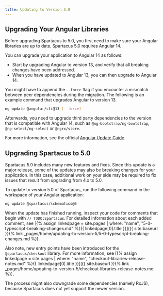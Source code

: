 ```yaml
---
title: Updating to Version 5.0
---
```


## Upgrading Your Angular Libraries

Before upgrading Spartacus to 5.0, you first need to make sure your Angular libraries are up to date. Spartacus 5.0 requires Angular 14.

You can upgrade your application to Angular 14 as follows:

- Start by upgrading Angular to version 13, and verify that all breaking changes have been addressed.
- When you have updated to Angular 13, you can then upgrade to Angular 14.

You might have to append the `--force` flag if you encounter a mismatch between peer dependencies during the migration. The following is an example command that upgrades Angular to version 13.

```bash
ng update @angular/cli@13 [--force]
```

Afterwards, you need to upgrade third party dependencies to the version that is compatible with Angular 14, such as `@ng-bootstrap/ng-bootstrap`, `@ng-select/ng-select` or `@ngrx/store`.

For more information, see the official [Angular Update Guide](https://update.angular.io/).

## Upgrading Spartacus to 5.0

Spartacus 5.0 includes many new features and fixes. Since this update is a major release, some of the updates may also be breaking changes for your application. In this case, additional work on your side may be required to fix issues that result from upgrading from 4.x to 5.0.

To update to version 5.0 of Spartacus, run the following command in the workspace of your Angular application:

```bash
ng update @spartacus/schematics@5
```

When the update has finished running, inspect your code for comments that begin with `// TODO:Spartacus`. For detailed information about each added comment, see [{% assign linkedpage = site.pages | where: "name", "5-0-typescript-breaking-changes.md" %}{{ linkedpage[0].title }}]({{ site.baseurl }}{% link _pages/home/updating-to-version-5/5-0-typescript-breaking-changes.md %}).

Also note, new entry points have been introduced for the `@spartacus/checkout` library. For more information, see [{% assign linkedpage = site.pages | where: "name", "checkout-libraries-release-notes.md" %}{{ linkedpage[0].title }}]({{ site.baseurl }}{% link _pages/home/updating-to-version-5/checkout-libraries-release-notes.md %}).

The process might also downgrade some dependencies (namely RxJS), because Spartacus does not yet support the newer version.

